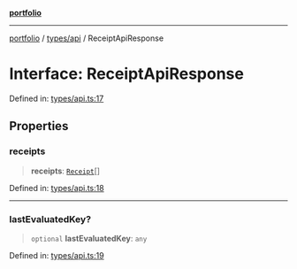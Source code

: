 [**portfolio**](../../../README.md)

***

[portfolio](../../../modules.md) / [types/api](../README.md) / ReceiptApiResponse

# Interface: ReceiptApiResponse

Defined in: [types/api.ts:17](https://github.com/tnorlund/Portfolio/blob/c38bf70e6cf5f02b2e1cd62db3a1759faf4f97ba/portfolio/types/api.ts#L17)

## Properties

### receipts

> **receipts**: [`Receipt`](Receipt.md)[]

Defined in: [types/api.ts:18](https://github.com/tnorlund/Portfolio/blob/c38bf70e6cf5f02b2e1cd62db3a1759faf4f97ba/portfolio/types/api.ts#L18)

***

### lastEvaluatedKey?

> `optional` **lastEvaluatedKey**: `any`

Defined in: [types/api.ts:19](https://github.com/tnorlund/Portfolio/blob/c38bf70e6cf5f02b2e1cd62db3a1759faf4f97ba/portfolio/types/api.ts#L19)
